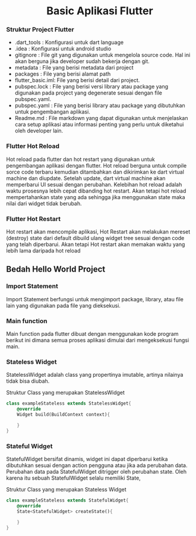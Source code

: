 <center> <h1>Basic Aplikasi Flutter </h1></center>

### Struktur Project Flutter 
-  .dart_tools : Konfigurasi untuk dart language 
-  .idea : Konfigurasi untuk android studio 
-  gitignore : File git yang digunakan untuk mengelola source code. Hal ini akan 
 berguna jika developer sudah bekerja dengan git. 
-  metadata : File yang berisi metadata dari project 
-  packages : File yang berisi alamat path 
-  flutter_basic.iml: File yang berisi detail dari project. 
-  pubspec.lock : File yang berisi versi library atau package yang digunakan pada 
 project yang degenerate sesuai dengan file pubspec.yaml. 
-  pubspec.yaml : File yang berisi library atau package yang dibutuhkan untuk 
 pengembangan aplikasi. 
-  Readme.md : File markdown yang dapat digunakan untuk menjelaskan cara setup 
aplikasi atau informasi penting yang perlu untuk diketahui oleh 
developer lain. 

### Flutter Hot Reload 
Hot reload pada flutter dan hot restart yang digunakan untuk pengembangan aplikasi dengan flutter. Hot reload berguna untuk compile sorce code terbaru kemudian ditambahkan dan dikirimkan ke dart virtual machine dan diupdate. Setelah update, dart virtual machine akan memperbarui UI sesuai dengan perubahan. Kelebihan hot reload adalah waktu prosesnya lebih cepat dibanding hot restart. Akan tetapi hot reload mempertahankan state yang ada sehingga jika menggunakan state maka nilai dari widget tidak berubah. 

### Flutter Hot Restart
Hot restart akan mencompile aplikasi, Hot Restart akan melakukan mereset (destroy) state dari default dibuild ulang widget tree sesuai dengan code yang telah diperbarui. Akan tetapi Hot restart akan memakan waktu yang lebih lama daripada hot reload 

## Bedah Hello World Project

### Import Statement

Import Statement berfungsi untuk mengimport package, library, atau file lain yang digunakan pada file yang dieksekusi. 

### Main function
Main function pada flutter dibuat dengan menggunakan kode program berikut ini dimana semua proses aplikasi dimulai dari mengeksekusi fungsi main.

### Stateless Widget 
StatelessWidget adalah class yang propertinya imutable, artinya nilainya tidak bisa diubah.

Struktur Class yang merupakan StatelessWidget 

```dart
class exampleStateless extends StatelessWidget{
    @override 
    Widget build(BuildContext context){

    }
}
```

### Stateful Widget 
StatefulWidget bersifat dinamis, widget ini dapat diperbarui ketika dibutuhkan sesuai dengan action pengguna atau jika ada perubahan data. Perubahan data pada StatefulWidget ditrigger oleh perubahan state. Oleh karena itu sebuah StatefulWidget selalu memiliki State, 

Struktur Class yang merupakan Stateless Widget

```dart 
class exampleStateless extends StatefulWidget{
    @override
    State<StatefulWidget> createState(){

    }
}
```